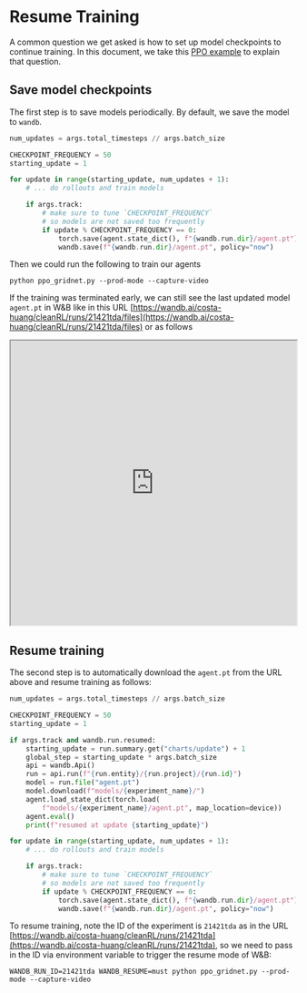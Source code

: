 # Resume Training


A common question we get asked is how to set up model checkpoints to continue training. In this document, we take this [PPO example](https://github.com/vwxyzjn/gym-microrts/blob/master/experiments/ppo_gridnet.py) to explain that question.

## Save model checkpoints

The first step is to save models periodically. By default, we save the model to `wandb`.

```python linenums="1" hl_lines="3 4 6 9-14"
num_updates = args.total_timesteps // args.batch_size

CHECKPOINT_FREQUENCY = 50
starting_update = 1

for update in range(starting_update, num_updates + 1):
    # ... do rollouts and train models

    if args.track:
        # make sure to tune `CHECKPOINT_FREQUENCY` 
        # so models are not saved too frequently
        if update % CHECKPOINT_FREQUENCY == 0:
            torch.save(agent.state_dict(), f"{wandb.run.dir}/agent.pt")
            wandb.save(f"{wandb.run.dir}/agent.pt", policy="now")
```

Then we could run the following to train our agents

```
python ppo_gridnet.py --prod-mode --capture-video
```

If the training was terminated early, we can still see the last updated model `agent.pt` in W&B like in this URL [https://wandb.ai/costa-huang/cleanRL/runs/21421tda/files](https://wandb.ai/costa-huang/cleanRL/runs/21421tda/files) or as follows

<iframe src="https://wandb.ai/costa-huang/cleanRL/runs/21421tda/files" style="width:100%; height:500px" title="CleanRL CartPole-v1 Example"></iframe>


## Resume training

The second step is to automatically download the `agent.pt` from the URL above and resume training as follows:


```python linenums="1" hl_lines="6-16"
num_updates = args.total_timesteps // args.batch_size

CHECKPOINT_FREQUENCY = 50
starting_update = 1

if args.track and wandb.run.resumed:
    starting_update = run.summary.get("charts/update") + 1
    global_step = starting_update * args.batch_size
    api = wandb.Api()
    run = api.run(f"{run.entity}/{run.project}/{run.id}")
    model = run.file("agent.pt")
    model.download(f"models/{experiment_name}/")
    agent.load_state_dict(torch.load(
        f"models/{experiment_name}/agent.pt", map_location=device))
    agent.eval()
    print(f"resumed at update {starting_update}")

for update in range(starting_update, num_updates + 1):
    # ... do rollouts and train models

    if args.track:
        # make sure to tune `CHECKPOINT_FREQUENCY` 
        # so models are not saved too frequently
        if update % CHECKPOINT_FREQUENCY == 0:
            torch.save(agent.state_dict(), f"{wandb.run.dir}/agent.pt")
            wandb.save(f"{wandb.run.dir}/agent.pt", policy="now")
```

To resume training, note the ID of the experiment is `21421tda` as in the URL [https://wandb.ai/costa-huang/cleanRL/runs/21421tda](https://wandb.ai/costa-huang/cleanRL/runs/21421tda), so we need to pass in the ID via environment variable to trigger the resume mode of W&B:

```
WANDB_RUN_ID=21421tda WANDB_RESUME=must python ppo_gridnet.py --prod-mode --capture-video
``` 